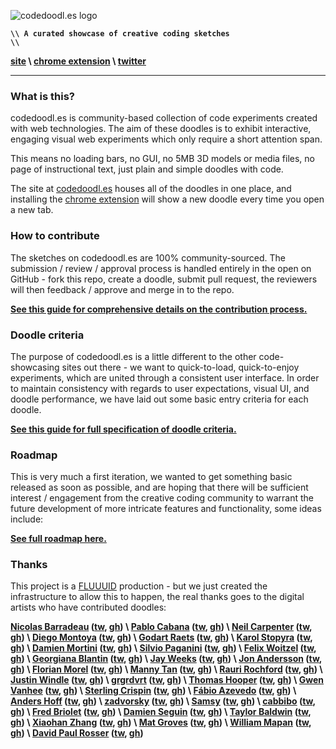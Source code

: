 ![codedoodl.es logo](http://assets.codedoodl.es/readme_logo.png?1)

<code>**\\\\ A curated showcase of creative coding sketches \\\\**</code>

**[site](http://codedoodl.es) \\ [chrome extension](https://chrome.google.com/webstore/detail/codedoodles/hhfnbfhcojlgbojpphigjibpjkccfikh) \\ [twitter](http://twitter.com/codedoodl_es)**

___

### What is this?

codedoodl.es is community-based collection of code experiments created with web technologies. The aim of these doodles is to exhibit interactive, engaging visual web experiments which only require a short attention span.

This means no loading bars, no GUI, no 5MB 3D models or media files, no page of instructional text, just plain and simple doodles with code.

The site at [codedoodl.es](http://codedoodl.es) houses all of the doodles in one place, and installing the [chrome extension](https://chrome.google.com/webstore/detail/codedoodles/hhfnbfhcojlgbojpphigjibpjkccfikh) will show a new doodle every time you open a new tab.

### How to contribute

The sketches on codedoodl.es are 100% community-sourced. The submission / review / approval process is handled entirely in the open on GitHub - fork this repo, create a doodle, submit pull request, the reviewers will then feedback / approve and merge in to the repo.

**[See this guide for comprehensive details on the contribution process.](docs/contributing.md)**

### Doodle criteria

The purpose of codedoodl.es is a little different to the other code-showcasing sites out there - we want to quick-to-load, quick-to-enjoy experiments, which are united through a consistent user interface. In order to maintain consistency with regards to user expectations, visual UI, and doodle performance, we have laid out some basic entry criteria for each doodle.

**[See this guide for full specification of doodle criteria.](docs/criteria.md)**

### Roadmap

This is very much a first iteration, we wanted to get something basic released as soon as possible, and are hoping that there will be sufficient interest / engagement from the creative coding community to warrant the future development of more intricate features and functionality, some ideas include:

**[See full roadmap here.](docs/roadmap.md)**

### Thanks

This project is a [FLUUUID](http://FLUUU.ID) production - but we just created the infrastructure to allow this to happen, the real thanks goes to the digital artists who have contributed doodles:

**[Nicolas Barradeau](http://www.barradeau.com) ([tw](http://twitter.com/nicoptere), [gh](http://github.com/nicoptere)) \ [Pablo Cabana](http://caostar.com/thoughts/) ([tw](http://twitter.com/pablocabana), [gh](http://github.com/caostar)) \ [Neil Carpenter](http://neilcarpenter.com) ([tw](http://twitter.com/neilcarpenter), [gh](http://github.com/neilcarpenter)) \ [Diego Montoya](http://www.diego-montoya.com) ([tw](http://twitter.com/diego_montoya_), [gh](http://github.com/montoyadiego)) \ [Godart Raets](http://www.gdart.be/intro.html) ([tw](http://twitter.com/SirSmoooth), [gh](http://github.com/SirGodart)) \ [Karol Stopyra](http://stopyransky.com) ([tw](http://twitter.com/stopyransky), [gh](http://github.com/stopyransky)) \ [Damien Mortini](http://damienmortini.me.uk) ([tw](http://twitter.com/d_m_m_n_), [gh](http://github.com/dmmn)) \ [Silvio Paganini](http://s2paganini.com) ([tw](http://twitter.com/silviopaganini), [gh](http://github.com/silviopaganini)) \ [Felix Woitzel](http://www.cake23.de) ([tw](http://twitter.com/Flexi23), [gh](http://github.com/Flexi23)) \ [Georgiana Blantin](http://codepen.io/giana/) ([tw](http://twitter.com/gianablantin), [gh](http://github.com/GianaB)) \ [Jay Weeks](http://jayweeks.com) ([tw](http://twitter.com/jpweeks), [gh](http://github.com/jpweeks)) \ [Jon Andersson](http://jonandersson.se) ([tw](http://twitter.com/andersson_jon), [gh](http://github.com/j0n)) \ [Florian Morel](http://ayamflow.fr) ([tw](http://twitter.com/ayamflow), [gh](http://github.com/ayamflow)) \ [Manny Tan](http://uncontrol.com) ([tw](http://twitter.com/mannytan), [gh](http://github.com/mannytan)) \ [Rauri Rochford](http://www.esquemedia.com) ([tw](http://twitter.com/raurir), [gh](http://github.com/raurir)) \ [Justin Windle](http://soulwire.co.uk) ([tw](http://twitter.com/soulwire), [gh](http://github.com/soulwire)) \ [grgrdvrt](http://www.grgrdvrt.com) ([tw](http://twitter.com/grgrdvrt), [gh](http://github.com/grgrdvrt)) \ [Thomas Hooper](http://www.stainlessvision.com/) ([tw](http://twitter.com/tdhooper), [gh](http://github.com/tdhooper)) \ [Gwen Vanhee](http://nocomputer.be) ([tw](http://twitter.com/wearenocomputer), [gh](http://github.com/gwenvanhee)) \ [Sterling Crispin](http://www.sterlingcrispin.com) ([tw](http://twitter.com/sterlingcrispin), [gh](http://github.com/sterlingcrispin)) \ [Fábio Azevedo](http://icantcontrolmyego.net) ([tw](http://twitter.com/naso), [gh](http://github.com/naso)) \ [Anders Hoff](http://inconvergent.net) ([tw](http://twitter.com/inconvergent), [gh](http://github.com/inconvergent)) \ [zadvorsky](http://www.zadvorsky.com) ([tw](http://twitter.com/zadvorsky), [gh](http://github.com/zadvorsky)) \ [Samsy](http://samsy.ninja) ([tw](http://twitter.com/Samsyyyy), [gh](http://github.com/Samsy)) \ [cabbibo](http://cabbi.bo) ([tw](http://twitter.com/cabbibo), [gh](http://github.com/cabbibo)) \ [Fred Briolet](http://fredericbriolet.com/) ([tw](http://twitter.com/fredbriolet), [gh](http://github.com/FredericBriolet)) \ [Damien Seguin](http://dmnsgn.me/) ([tw](http://twitter.com/dmnsgn), [gh](http://github.com/dmnsgn)) \ [Taylor Baldwin](https://tbaldw.in) ([tw](http://twitter.com/taylorbaldwin), [gh](http://github.com/rolyatmax)) \ [Xiaohan Zhang](http://www.hellochar.com/) ([tw](http://twitter.com/hellocharlien), [gh](http://github.com/hellochar)) \ [Mat Groves](http://www.goodboydigital.com/) ([tw](http://twitter.com/doormat23), [gh](http://github.com/GoodBoyDigital)) \ [William Mapan](http://wllmpn.com/) ([tw](http://twitter.com/williamapan), [gh](http://github.com/williamapan)) \ [David Paul Rosser](http://ivxvixviii.io) ([tw](http://twitter.com/ivxvixviii), [gh](http://github.com/ivxvixviii))**